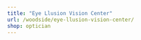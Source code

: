 ```yaml
---
title: "Eye Llusion Vision Center"
url: /woodside/eye-llusion-vision-center/
shop: optician
---
```

